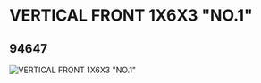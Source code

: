 # VERTICAL FRONT 1X6X3 "NO.1"
## 94647
![VERTICAL FRONT 1X6X3 "NO.1"](https://lc-www-live-s.legocdn.com/media/bricks/5/2/4616040.jpg)